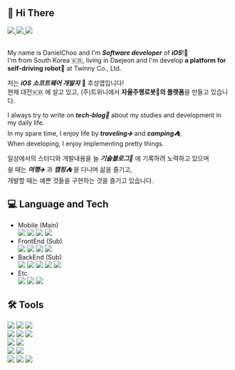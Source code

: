 ## 👋 Hi There

<div id="#link-button-wrapper">
  <a href="https://chooios.com" target="_blank">
    <img src="https://img.shields.io/badge/TechBlog:Choo--Wiki-7957D5?logoColor=white&style=plastic&logo=Buefy">
  </a>
  <a href="mailto:sungyeop.choo@gmail.com" target="_blank">
    <img src="https://img.shields.io/badge/sungyeop.choo@gmail.com-EA4335?logoColor=white&style=plastic&logo=Gmail">
  </a>
  <a href="https://www.instagram.com/sungyeop.choo" target="_blank">
    <img src="https://img.shields.io/badge/@sungyeop.choo-E4405F?logoColor=white&style=plastic&logo=Instagram">
  </a>
</div>

<br>

My name is DanielChoo and I'm **_Software developer_** of **_iOS_**!📱 <br>
I'm from South Korea 🇰🇷, living in Daejeon and I'm develop **a platform for self-driving robot🤖** at Twinny Co., Ltd. <br>

저는 **_iOS 소프트웨어 개발자_** 📱 추성엽입니다! <br>
현재 대전🇰🇷 에 살고 있고, (주)트위니에서 **자율주행로봇🤖의 플랫폼**을 만들고 있습니다.

I always try to write on **_tech-blog📝_** about my studies and development in my daily life. <br>
In my spare time, I enjoy life by **_traveling✈️_** and **_camping⛺️_**, <br>
When developing, I enjoy implementing pretty things.

일상에서의 스터디와 개발내용을 늘 **_기술블로그📝_** 에 기록하려 노력하고 있으며 <br>
쉴 때는 **_여행✈️_** 과 **_캠핑⛺️_** 을 다니며 삶을 즐기고, <br>
개발할 때는 예쁜 것들을 구현하는 것을 즐기고 있습니다. <br>

## 💻 Language and Tech
- Mobile (Main) <div>
                  <img src="https://img.shields.io/badge/iOS-black?logoColor=white&style=flat-square&logo=Apple">
                  <img src="https://img.shields.io/badge/Swift-F05138?logoColor=white&style=flat-square&logo=Swift">
                  <img src="https://img.shields.io/badge/ReactorKit-5B98e0?logoColor=white&style=flat-square&logo=Swift">
                  <img src="https://img.shields.io/badge/RxSwift-B7178C?logoColor=white&style=flat-square&logo=ReactiveX">
                </div>
- FrontEnd (Sub) <div>
                  <img src="https://img.shields.io/badge/React-61DAFB?logoColor=white&style=flat-square&logo=React">
                  <img src="https://img.shields.io/badge/Gatsby-663399?logoColor=white&style=flat-square&logo=Gatsby">
                  <img src="https://img.shields.io/badge/JavaScript-F7DF1E?logoColor=white&style=flat-square&logo=JavaScript">
                  <img src="https://img.shields.io/badge/TypeScript-3178C6?logoColor=white&style=flat-square&logo=TypeScript">
                </div>
- BackEnd (Sub) <div>
                  <img src="https://img.shields.io/badge/Node.js-339933?logoColor=white&style=flat-square&logo=Node.js">
                  <img src="https://img.shields.io/badge/Express-f1f1f1?logoColor=black&style=flat-square&logo=Express">
                  <img src="https://img.shields.io/badge/GraphQL-E10098?logoColor=white&style=flat-square&logo=GraphQL">
                  <img src="https://img.shields.io/badge/Prisma-2D3748?logoColor=white&style=flat-square&logo=Prisma">
                  <img src="https://img.shields.io/badge/MariaDB-003545?logoColor=white&style=flat-square&logo=MariaDB">
                </div>
- Etc <div>
        <img src="https://img.shields.io/badge/Lightsail-232F3E?logoColor=white&style=flat-square&logo=Amazon AWS">
        <img src="https://img.shields.io/badge/S3-569A31?logoColor=white&style=flat-square&logo=Amazon S3">
        <img src="https://img.shields.io/badge/Firebase-FFCA28?logoColor=white&style=flat-square&logo=Firebase">
      </div>

## 🛠 Tools
<section>
  <img src="https://img.shields.io/badge/OS-macOS-white?logoColor=white&style=flat&logo=Apple">
  <img src="https://img.shields.io/badge/MainEditor-Xcode-147EFB?logoColor=white&style=flat&logo=Xcode">
  <img src="https://img.shields.io/badge/SubEditor-VScode-007ACC?logoColor=white&style=flat&logo=Visual Studio Code">
</section>
<section>
  <img src="https://img.shields.io/badge/Source-Github-181717?logoColor=white&style=flat&logo=Github">
  <img src="https://img.shields.io/badge/Api-Postman-FF6C37?logoColor=white&style=flat&logo=Postman">
  <img src="https://img.shields.io/badge/Design-Figma-F24E1E?logoColor=white&style=flat&logo=Figma">
</section>
<section>
  <img src="https://img.shields.io/badge/Agile-Jira-0052CC?logoColor=white&style=flat&logo=Jira">
  <img src="https://img.shields.io/badge/Agile-ClickUp-7B68EE?logoColor=white&style=flat&logo=ClickUp">
</section>
<section>
  <img src="https://img.shields.io/badge/Documents-Confluence-172B4D?logoColor=white&style=flat&logo=Confluence">
  <img src="https://img.shields.io/badge/Documents-Notion-000000?logoColor=white&style=flat&logo=Notion">
</section>
<section>
  <img src="https://img.shields.io/badge/Channel-Slack-4A154B?logoColor=white&style=flat&logo=Slack">
  <img src="https://img.shields.io/badge/Channel-Discord-5865F2?logoColor=white&style=flat&logo=Discord">
  <img src="https://img.shields.io/badge/Channel-GoogleMeet-00897B?logoColor=white&style=flat&logo=Google Meet">
</section>
